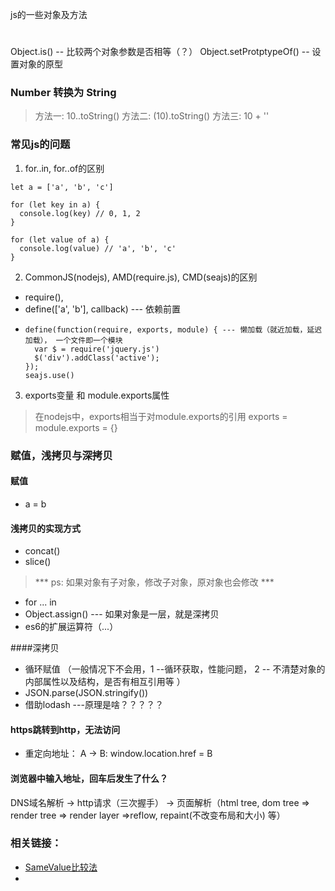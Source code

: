 js的一些对象及方法
#
Object.is() -- 比较两个对象参数是否相等（？）
Object.setProtptypeOf() -- 设置对象的原型

### Number 转换为  String
> 方法一: 10..toString()
> 方法二: (10).toString()
> 方法三: 10 + ''

### 常见js的问题
1. for..in, for..of的区别
```
let a = ['a', 'b', 'c']

for (let key in a) {
  console.log(key) // 0, 1, 2
}

for (let value of a) {
  console.log(value) // 'a', 'b', 'c'
}
```
2. CommonJS(nodejs), AMD(require.js), CMD(seajs)的区别
+ require(), 
+ define(['a', 'b'], callback) --- 依赖前置
+
  ```
  define(function(require, exports, module) { --- 懒加载（就近加载，延迟加载）， 一个文件即一个模块
    var $ = require('jquery.js')
    $('div').addClass('active');
  });
  seajs.use()
  ```
 3. exports变量 和 module.exports属性
 > 在nodejs中，exports相当于对module.exports的引用
 exports = module.exports = {}

### 赋值，浅拷贝与深拷贝

#### 赋值
+ a = b


#### 浅拷贝的实现方式
+ concat()
+ slice() 
> *** ps: 如果对象有子对象，修改子对象，原对象也会修改 ***
+ for ... in
+ Object.assign() --- 如果对象是一层，就是深拷贝
+ es6的扩展运算符（...）

####深拷贝
+ 循环赋值 （一般情况下不会用，1 --循环获取，性能问题， 2 -- 不清楚对象的内部属性以及结构，是否有相互引用等 ）
+ JSON.parse(JSON.stringify())
+ 借助lodash ---原理是啥？？？？？

#### https跳转到http，无法访问
+ 重定向地址： A -> B: window.location.href = B 

#### 浏览器中输入地址，回车后发生了什么？
DNS域名解析 -> http请求（三次握手） -> 页面解析（html tree, dom tree => render tree => render layer =>reflow, repaint(不改变布局和大小) 等）



### 相关链接：
* [SameValue比较法](https://tc39.github.io/ecma262/#sec-samevalue)
* 
